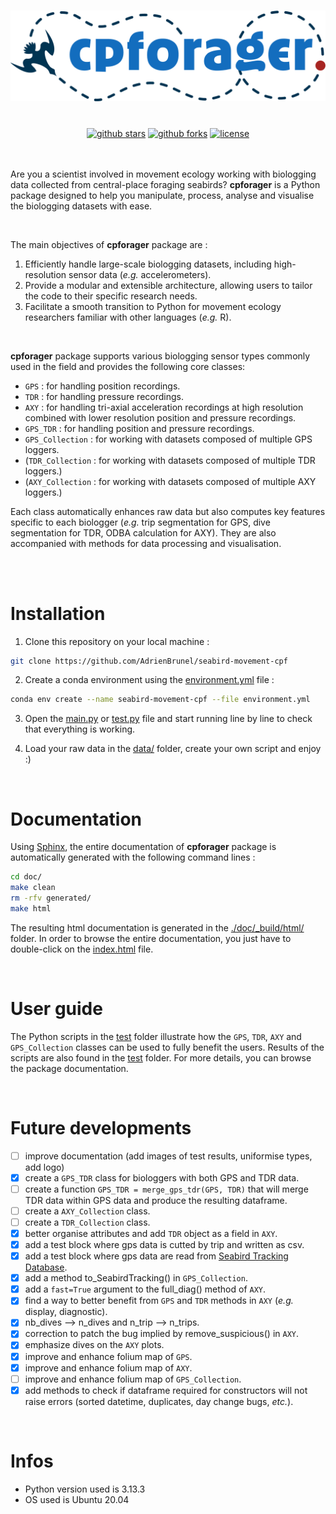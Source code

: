 <!-- # cpforager -->

<h1 align="center">
  <!-- <img src="doc/_static/images/logo_cpforager_color.png" alt="cpforager logo with colors" width="200"> -->
  <img src="doc/_static/images/logo_cpforager_text_color.png" alt="cpforager text logo with colors" width="600">
</h1><br>

<div align="center">
  <a href="https://github.com/AdrienBrunel/seabird-movement-cpf/stargazers"><img alt="github stars" src="https://img.shields.io/github/stars/AdrienBrunel/seabird-movement-cpf"></a>
  <a href="https://github.com/AdrienBrunel/seabird-movement-cpf/forks"><img alt="github forks" src="https://img.shields.io/github/forks/AdrienBrunel/seabird-movement-cpf"></a>
  <a href="https://github.com/AdrienBrunel/seabird-movement-cpf/blob/master/LICENSE"><img alt="license" src="https://img.shields.io/badge/license-AGPLv3-blue"></a>
</div><br>

<br>

Are you a scientist involved in movement ecology working with biologging data collected from central-place foraging seabirds? **cpforager** is a Python package designed to help you manipulate, process, analyse and visualise the biologging datasets with ease.

<br>

<!-- <div align="center">
  <img src="doc/_static/images/logo_cpforager_text_color.png" alt="cpforager text logo with colors" style="width: 200px;">
</div>

<div align="center">
  <img src="doc/_static/images/logo_cpforager_color.png" alt="cpforager logo with colors" style="width: 200px;">
</div>

<br> -->

The main objectives of **cpforager** package are :  
1. Efficiently handle large-scale biologging datasets, including high-resolution sensor data (*e.g.* accelerometers).
2. Provide a modular and extensible architecture, allowing users to tailor the code to their specific research needs.
3. Facilitate a smooth transition to Python for movement ecology researchers familiar with other languages (*e.g.* R).

<br>

**cpforager** package supports various biologging sensor types commonly used in the field and provides the following core classes:
* `GPS` : for handling position recordings. 
* `TDR` : for handling pressure recordings.
* `AXY` : for handling tri-axial acceleration recordings at high resolution combined with lower resolution position and pressure recordings.
* `GPS_TDR` : for handling position and pressure recordings.
* `GPS_Collection` : for working with datasets composed of multiple GPS loggers.
* (`TDR_Collection` : for working with datasets composed of multiple TDR loggers.)
* (`AXY_Collection` : for working with datasets composed of multiple AXY loggers.)

Each class automatically enhances raw data but also computes key features specific to each biologger (*e.g.* trip segmentation for GPS, dive segmentation for TDR, ODBA calculation for AXY). They are also accompanied with methods for data processing and visualisation.

<br>
<br>

# Installation

1. Clone this repository on your local machine :
```bash
git clone https://github.com/AdrienBrunel/seabird-movement-cpf
```

2. Create a conda environment using the [environment.yml](environment.yml) file :
```bash
conda env create --name seabird-movement-cpf --file environment.yml
```

3. Open the [main.py](main.py) or [test.py](./test/test.py) file and start running line by line to check that everything is working.

4. Load your raw data in the [data/](./data/) folder,  create your own script and enjoy :) 

<br>

# Documentation

Using [Sphinx](https://www.sphinx-doc.org/en/master/index.html), the entire documentation of **cpforager** package is automatically generated with the following command lines :

```bash
cd doc/
make clean
rm -rfv generated/
make html
```

The resulting html documentation is generated in the [./doc/_build/html/](./doc/_build/html/) folder. In order to browse the entire documentation, you just have to double-click on the [index.html](./doc/_build/html/index.html) file.

<br>

# User guide 

The Python scripts in the [test](./test/) folder illustrate how the `GPS`, `TDR`, `AXY` and `GPS_Collection` classes can be used to fully benefit the users. Results of the scripts are also found in the [test](./test/) folder. For more details, you can browse the package documentation.

<br>

# Future developments
- [ ] improve documentation (add images of test results, uniformise types, add logo)
- [x] create a `GPS_TDR` class for biologgers with both GPS and TDR data.
- [ ] create a function `GPS_TDR = merge_gps_tdr(GPS, TDR)` that will merge TDR data within GPS data and produce the resulting dataframe.
- [ ] create a `AXY_Collection` class.
- [ ] create a `TDR_Collection` class.
- [x] better organise attributes and add `TDR` object as a field in `AXY`.
- [x] add a test block where gps data is cutted by trip and written as csv.
- [x] add a test block where gps data are read from [Seabird Tracking Database](https://www.seabirdtracking.org/).
- [x] add a method to_SeabirdTracking() in `GPS_Collection`.
- [x] add a `fast=True` argument to the full_diag() method of `AXY`.
- [x] find a way to better benefit from `GPS` and `TDR` methods in `AXY` (*e.g.* display, diagnostic).
- [x] nb_dives --> n_dives and n_trip --> n_trips.
- [x] correction to patch the bug implied by remove_suspicious() in `AXY`.
- [x] emphasize dives on the `AXY` plots.
- [x] improve and enhance folium map of `GPS`.
- [x] improve and enhance folium map of `AXY`.
- [ ] improve and enhance folium map of `GPS_Collection`.
- [x] add methods to check if dataframe required for constructors will not raise errors (sorted datetime, duplicates, day change bugs, *etc.*).

<br>

# Infos
* Python version used is 3.13.3
* OS used is Ubuntu 20.04